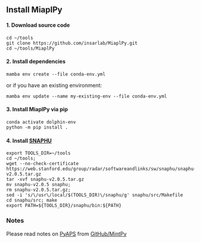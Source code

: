 ## Install MiaplPy

#### 1. Download source code
```
cd ~/tools
git clone https://github.com/insarlab/MiaplPy.git
cd ~/tools/MiaplPy
```

#### 2. Install dependencies
```
mamba env create --file conda-env.yml
```
or if you have an existing environment:

```
mamba env update --name my-existing-env --file conda-env.yml
```

#### 3. Install MiaplPy via pip
```
conda activate dolphin-env
python -m pip install .
```

#### 4. Install [SNAPHU](https://web.stanford.edu/group/radar/softwareandlinks/sw/snaphu/) 
```
export TOOLS_DIR=~/tools
cd ~/tools;
wget --no-check-certificate  https://web.stanford.edu/group/radar/softwareandlinks/sw/snaphu/snaphu-v2.0.5.tar.gz
tar -xvf snaphu-v2.0.5.tar.gz
mv snaphu-v2.0.5 snaphu;
rm snaphu-v2.0.5.tar.gz;
sed -i 's/\/usr\/local/$(TOOLS_DIR)\/snaphu/g' snaphu/src/Makefile
cd snaphu/src; make
export PATH=${TOOLS_DIR}/snaphu/bin:${PATH}
```

### Notes
Please read notes on [PyAPS](https://github.com/insarlab/PyAPS) from [GitHub/MintPy](https://github.com/insarlab/MintPy/blob/main/docs/installation.md) 
